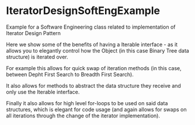 # IteratorDesignSoftEngExample
Example for a Software Engineering class related to implementation of Iterator Design Pattern

Here we show some of the benefits of having a Iterable interface - as it allows you to elegantly control how the Object (in this case Binary Tree data structure) is iterated over.

For example this allows for quick swap of iteration methods (in this case, between Depht First Search to Breadth First Search).

It also allows for methods to abstract the data structure they receive and only use the Iterable interface.

Finally it also allows for high level for-loops to be used on said data structures, which is elegant for code usage (and again allows for swaps on all iterations through the change of the iterator implementation).
